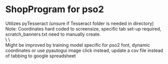 # ShopProgram for pso2
Utilizes pyTesseract (unsure if Tesseract folder is needed in directory)\
Note: Coordinates hard coded to screensize, specific tab set-up required, scratch_banners.txt need to manually create.\
\ \ \
Might be improved by training model specific for pso2 font, dynamic coordinates or use pyautogui image click instead, update a csv file instead of tabbing to google spreadsheet

